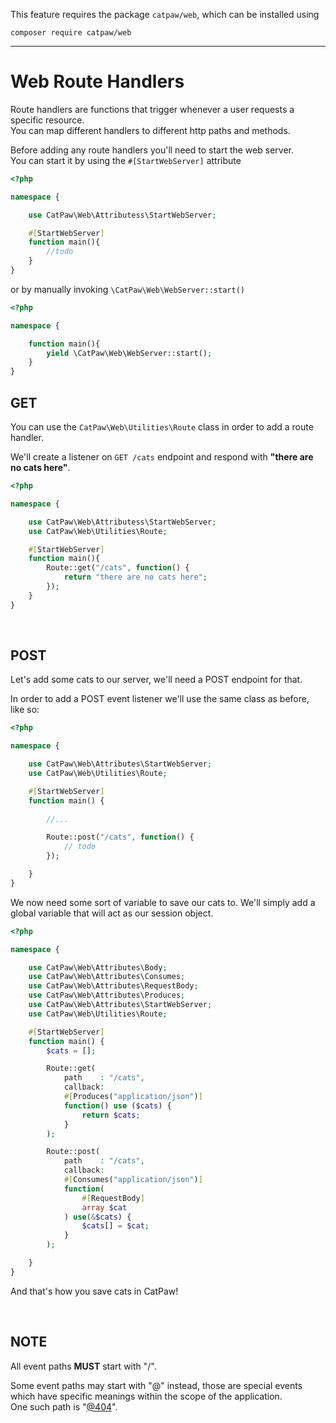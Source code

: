 This feature requires the package `catpaw/web`, which can be installed using<br/>
```
composer require catpaw/web
```
<hr/>

# Web Route Handlers

Route handlers are functions that trigger whenever a user requests a specific resource.<br/>
You can map different handlers to different http paths and methods.

Before adding any route handlers you'll need to start the web server.<br/>
You can start it by using the `#[StartWebServer]` attribute
```php
<?php

namespace {

    use CatPaw\Web\Attributess\StartWebServer;

    #[StartWebServer]
    function main(){
        //todo
    }
}
```

or by manually invoking `\CatPaw\Web\WebServer::start()`

```php
<?php

namespace {

    function main(){
        yield \CatPaw\Web\WebServer::start();
    }
}
```

## GET

You can use the ```CatPaw\Web\Utilities\Route``` class in order to add a route handler.<br />

We'll create a listener on ```GET /cats``` endpoint and respond with <b>"there are no cats here"</b>.

```php
<?php

namespace {

    use CatPaw\Web\Attributess\StartWebServer;
    use CatPaw\Web\Utilities\Route;

    #[StartWebServer]
    function main(){
        Route::get("/cats", function() {
            return "there are no cats here";
        });
    }
}
```
<br/>

## POST

Let's add some cats to our server, we'll need a POST endpoint for that.

In order to add a POST event listener we'll use the same class as before, like so:

```php
<?php

namespace {

    use CatPaw\Web\Attributes\StartWebServer;
    use CatPaw\Web\Utilities\Route;

    #[StartWebServer]
    function main() {
        
        //...

        Route::post("/cats", function() {
            // todo
        });

    }
}
```

We now need some sort of variable to save our cats to. We'll simply add a global variable that will act as our session
object.

```php
<?php

namespace {

    use CatPaw\Web\Attributes\Body;
    use CatPaw\Web\Attributes\Consumes;
    use CatPaw\Web\Attributes\RequestBody;
    use CatPaw\Web\Attributes\Produces;
    use CatPaw\Web\Attributes\StartWebServer;
    use CatPaw\Web\Utilities\Route;

    #[StartWebServer]
    function main() {
        $cats = [];

        Route::get(
            path    : "/cats",
            callback:
            #[Produces("application/json")]
            function() use ($cats) {
                return $cats;
            }
        );

        Route::post(
            path    : "/cats",
            callback:
            #[Consumes("application/json")]
            function(
                #[RequestBody] 
                array $cat
            ) use(&$cats) {
                $cats[] = $cat;
            }
        );

    }
}
```

And that's how you save cats in CatPaw!

<br />

## NOTE

All event paths **MUST** start with "/".

Some event paths may start with "@" instead, those are special events which have specific meanings within the scope of
the application.<br />
One such path is "[@404](./3.WebPathNotFound.md)".

